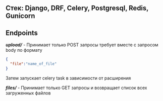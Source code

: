 Стек: Django, DRF, Celery, Postgresql, Redis, Gunicorn
------------------------------------------------------
Endpoints
------------------------------------------------------
***upload/*** - Принимает только POST запросы требует вместе 
с запросом body по формату
```json
{
  "file":"name_of_file"
}
```
Затем запускает celery task в зависимости от расширения

***files/*** - Принимает только GET запросы и возвращает список
всех загруженных файлов

